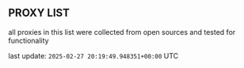 ## PROXY LIST

all proxies in this list were collected from open sources and tested for functionality

last update: `2025-02-27 20:19:49.948351+00:00` UTC